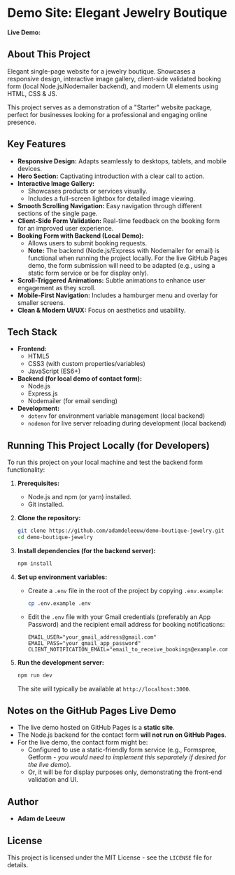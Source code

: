 # Demo Site: Elegant Jewelry Boutique

**Live Demo:**

## About This Project

Elegant single-page website for a jewelry boutique. Showcases a responsive design, interactive image gallery, client-side validated booking form (local Node.js/Nodemailer backend), and modern UI elements using HTML, CSS & JS.

This project serves as a demonstration of a "Starter" website package, perfect for businesses looking for a professional and engaging online presence.

## Key Features

*   **Responsive Design:** Adapts seamlessly to desktops, tablets, and mobile devices.
*   **Hero Section:** Captivating introduction with a clear call to action.
*   **Interactive Image Gallery:**
    *   Showcases products or services visually.
    *   Includes a full-screen lightbox for detailed image viewing.
*   **Smooth Scrolling Navigation:** Easy navigation through different sections of the single page.
*   **Client-Side Form Validation:** Real-time feedback on the booking form for an improved user experience.
*   **Booking Form with Backend (Local Demo):**
    *   Allows users to submit booking requests.
    *   **Note:** The backend (Node.js/Express with Nodemailer for email) is functional when running the project locally. For the live GitHub Pages demo, the form submission will need to be adapted (e.g., using a static form service or be for display only).
*   **Scroll-Triggered Animations:** Subtle animations to enhance user engagement as they scroll.
*   **Mobile-First Navigation:** Includes a hamburger menu and overlay for smaller screens.
*   **Clean & Modern UI/UX:** Focus on aesthetics and usability.

## Tech Stack

*   **Frontend:**
    *   HTML5
    *   CSS3 (with custom properties/variables)
    *   JavaScript (ES6+)
*   **Backend (for local demo of contact form):**
    *   Node.js
    *   Express.js
    *   Nodemailer (for email sending)
*   **Development:**
    *   `dotenv` for environment variable management (local backend)
    *   `nodemon` for live server reloading during development (local backend)

## Running This Project Locally (for Developers)

To run this project on your local machine and test the backend form functionality:

1.  **Prerequisites:**
    *   Node.js and npm (or yarn) installed.
    *   Git installed.

2.  **Clone the repository:**
    ```bash
    git clone https://github.com/adamdeleeuw/demo-boutique-jewelry.git
    cd demo-boutique-jewelry
    ```

3.  **Install dependencies (for the backend server):**
    ```bash
    npm install
    ```

4.  **Set up environment variables:**
    *   Create a `.env` file in the root of the project by copying `.env.example`:
        ```bash
        cp .env.example .env
        ```
    *   Edit the `.env` file with your Gmail credentials (preferably an App Password) and the recipient email address for booking notifications:
        ```
        EMAIL_USER="your_gmail_address@gmail.com"
        EMAIL_PASS="your_gmail_app_password"
        CLIENT_NOTIFICATION_EMAIL="email_to_receive_bookings@example.com"
        ```

5.  **Run the development server:**
    ```bash
    npm run dev
    ```
    The site will typically be available at `http://localhost:3000`.

## Notes on the GitHub Pages Live Demo

*   The live demo hosted on GitHub Pages is a **static site**.
*   The Node.js backend for the contact form **will not run on GitHub Pages**.
*   For the live demo, the contact form might be:
    *   Configured to use a static-friendly form service (e.g., Formspree, Getform - *you would need to implement this separately if desired for the live demo*).
    *   Or, it will be for display purposes only, demonstrating the front-end validation and UI.

## Author

*   **Adam de Leeuw**

## License

This project is licensed under the MIT License - see the `LICENSE` file for details.